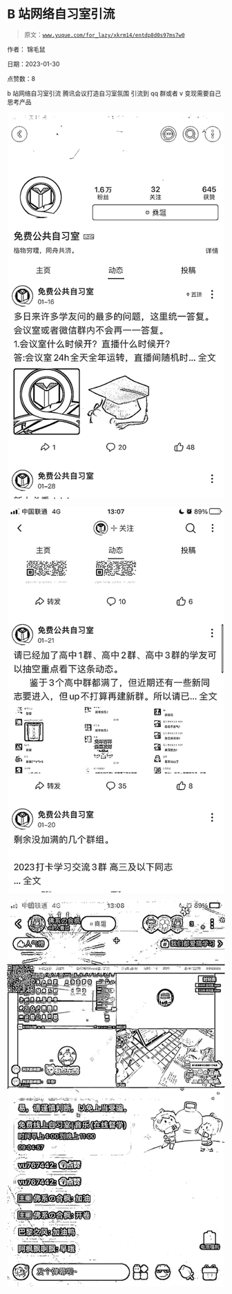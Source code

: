 # B 站网络自习室引流

> 原文：[`www.yuque.com/for_lazy/xkrm14/entdp8d0s97ms7w0`](https://www.yuque.com/for_lazy/xkrm14/entdp8d0s97ms7w0)

作者： 锦毛鼠 

日期：2023-01-30 

点赞数：8 

b 站网络自习室引流 腾讯会议打造自习室氛围 引流到 qq 群或者 v 变现需要自己思考产品 

![](img/145d3479b85c06b0b2033d2a51e1dbb3.png)  

![](img/3a1fbaf178e5d13fc760481dee79dfc2.png)  

![](img/56c979c628328e8834bb7b9150cf0e36.png)  

